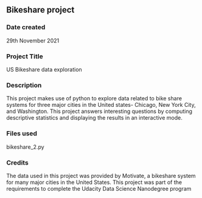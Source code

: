 ## Bikeshare project

### Date created
29th November 2021

### Project Title
US Bikeshare data exploration

### Description
This project makes use of python to explore data related to bike share systems for three major cities in the United states- Chicago, New York City, and Washington. This project answers interesting questions by computing descriptive statistics and displaying the results in an interactive mode.

### Files used
bikeshare_2.py

### Credits
The data used in this project was provided by Motivate, a bikeshare system for many major cities in the United States.
This project was part of the requirements to complete the Udacity Data Science Nanodegree program

